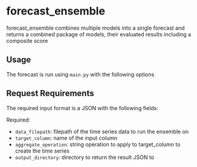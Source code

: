 # forecast_ensemble

forecast_ensemble combines multiple models into a single forecast and returns a combined package of models, their
evaluated results including a composite score

## Usage

The forecast is run using `main.py` with the following options

## Request Requirements

The required input format is a JSON with the following fields:

Required:

- `data_filepath`: filepath of the time series data to run the ensemble on
- `target_column`: name of the input column
- `aggregate_operation`: string operation to apply to target_column to create the time series
- `output_directory`: directory to return the result JSON to
